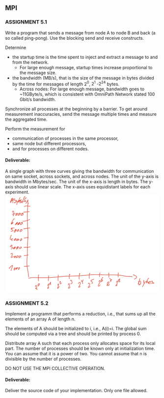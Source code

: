 ## MPI


### ASSIGNMENT 5.1
Write a program that sends a message from node A to node B and back (a so called ping-pong). Use the blocking send and receive constructs.

Determine

 - the startup time is the time spent to inject and extract a message to and from the network.
    - For large enough message, startup times increase proportional to the message size.
 - the bandwidth (MB/s), that is the size of the message in bytes divided by the time for messages of length 2$^0$, $2^1$ -$2^24$ bytes.
    - Across nodes:
    For large enough message, bandwidth goes to ~11GByte/s, which is consistent with OmniPath Network stated 100 Gbit/s bandwidth.

Synchronize all processes at the beginning by a barrier. To get around measurement inaccuracies, send the message multiple times and measure the aggregated time. 

Perform the measurement for 

 - communication of processes in the same processor,
 - same node but different processors,
 - and for processes on different nodes. 


#### Deliverable:

A single graph with three curves giving the bandwidth for communication on same socket, across sockets, and across nodes. The unit of the y-axis is bandwidth in Mbytes/sec. The unit of the x-axis is length in bytes. The y-axis should use linear scale. The x-axis uses equidistant labels for each experiment.
![moodle graph](image.png)


### ASSIGNMENT 5.2

Implement a programm that performs a reduction, i.e., that sums up all the elements of an array A of length n. 

The elements of A should be initialized to i, i.e., A(i)=i. The global sum should be computed via a tree and should be printed by process 0.

Distribute array A such that each process only allocates space for its local part. The number of processes should be known only at initialization time. You can assume that it is a power of two. You cannot assume that n is divisible by the number of processes.

DO NOT USE THE MPI COLLECTIVE OPERATION.

#### Deliverable:

Deliver the source code of your implementation. Only one file allowed.

